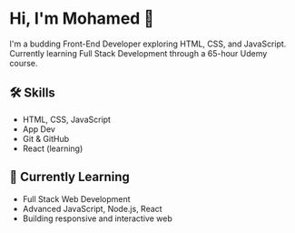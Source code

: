 # Hi, I'm Mohamed 👋

I'm a budding Front-End Developer exploring HTML, CSS, and JavaScript.  
Currently learning Full Stack Development through a 65-hour Udemy course.  

## 🛠 Skills
- HTML, CSS, JavaScript
- App Dev
- Git & GitHub
- React (learning)

## 🌱 Currently Learning
- Full Stack Web Development 
- Advanced JavaScript, Node.js, React
- Building responsive and interactive web 
